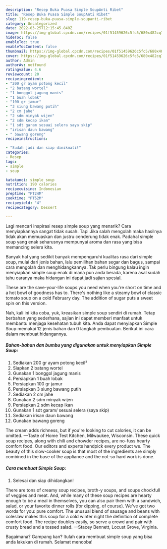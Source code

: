```yaml
---
description: "Resep Buka Puasa Simple SoupAnti Ribet"
title: "Resep Buka Puasa Simple SoupAnti Ribet"
slug: 119-resep-buka-puasa-simple-soupanti-ribet
category: Uncategorized
date: 2022-03-25T12:15:45.840Z
image: https://img-global.cpcdn.com/recipes/01f51459626c5fc5/680x482cq70/simple-soup-foto-resep-utama.jpg
hideToc: false
enableToc: true
enableTocContent: false
thumbnail: https://img-global.cpcdn.com/recipes/01f51459626c5fc5/680x482cq70/simple-soup-foto-resep-utama.jpg
cover: https://img-global.cpcdn.com/recipes/01f51459626c5fc5/680x482cq70/simple-soup-foto-resep-utama.jpg
author: Admin
authorAv: notfound
ratingvalue: 4.6
reviewcount: 20
recipeingredient:
- "200 gr ayam potong kecil"
- "2 batang wortel"
- "1 bonggol jagung manis"
- "1 buah lobak"
- "100 gr jamur"
- "3 siung bawang putih"
- "2 cm jahe"
- "2 sdm minyak wijen"
- "2 sdm kecap ikan"
- "1 sdt garam sesuai selera saya skip"
- "irisan daun bawang"
- " bawang goreng"
recipeinstructions:

- "Sudah jadi dan siap dinikmati!"
categories:
- Resep
tags:
- simple
- soup

katakunci: simple soup 
nutrition: 190 calories
recipecuisine: Indonesian
preptime: "PT24M"
cooktime: "PT52M"
recipeyield: "4"
recipecategory: Dessert

---
```



Lagi mencari inspirasi resep simple soup yang menarik? Cara menyiapkannya sangat tidak susah. Tapi Jika salah mengolah maka hasilnya tidak akan memuaskan dan justru cenderung tidak enak. Padahal simple soup yang enak seharusnya mempunyai aroma dan rasa yang bisa memancing selera kita.


Banyak hal yang sedikit banyak mempengaruhi kualitas rasa dari simple soup, mulai dari jenis bahan, lalu pemilihan bahan segar dan bagus, sampai cara mengolah dan menghidangkannya. Tak perlu bingung kalau ingin menyiapkan simple soup enak di mana pun anda berada, karena asal sudah tahu caranya maka hidangan ini dapat jadi sajian spesial.

These are the save-your-life soups you need when you&#39;re short on time and a hot bowl of goodness has to. There&#39;s nothing like a steamy bowl of classic tomato soup on a cold February day. The addition of sugar puts a sweet spin on this version.


Nah, kali ini kita coba, yuk, kreasikan simple soup sendiri di rumah. Tetap berbahan yang sederhana, sajian ini dapat memberi manfaat untuk membantu menjaga kesehatan tubuh kita. Anda dapat menyiapkan Simple Soup memakai 12 jenis bahan dan 0 langkah pembuatan. Berikut ini cara dalam membuat hidangannya.

<!--inarticleads1-->

##### Bahan-bahan dan bumbu yang digunakan untuk menyiapkan Simple Soup:

1. Sediakan 200 gr ayam potong kecil²
1. Siapkan 2 batang wortel
1. Gunakan 1 bonggol jagung manis
1. Persiapkan 1 buah lobak
1. Persiapkan 100 gr jamur
1. Persiapkan 3 siung bawang putih
1. Sediakan 2 cm jahe
1. Gunakan 2 sdm minyak wijen
1. Persiapkan 2 sdm kecap ikan
1. Gunakan 1 sdt garam/ sesuai selera (saya skip)
1. Sediakan irisan daun bawang
1. Gunakan  bawang goreng


The cream adds richness, but if you&#39;re looking to cut calories, it can be omitted. —Taste of Home Test Kitchen, Milwaukee, Wisconsin. These quick soup recipes, along with chili and chowder recipes, are no-fuss hearty comfort food. Our editors and experts handpick every product we. The beauty of this slow-cooker soup is that most of the ingredients are simply combined in the base of the appliance and the not-so hard work is done. 

<!--inarticleads2-->

##### Cara membuat Simple Soup:


1. Selesai dan siap dihidangkan!

There are tons of creamy soup recipes, broth-y soups, and soups chockfull of veggies and meat. And, while many of these soup recipes are hearty enough to be a meal in themselves, you can also pair them with a sandwich, salad, or your favorite dinner rolls (for dipping, of course). We&#39;ve got two words for you: pure comfort. The unusual blend of sausage and beans with coleslaw makes this soup for a cold winter night the definition of complete comfort food. The recipe doubles easily, so serve a crowd and pair with crusty bread and a tossed salad. —Stacey Bennett, Locust Grove, Virginia. 

Bagaimana? Gampang kan? Itulah cara membuat simple soup yang bisa anda lakukan di rumah. Selamat mencoba!
